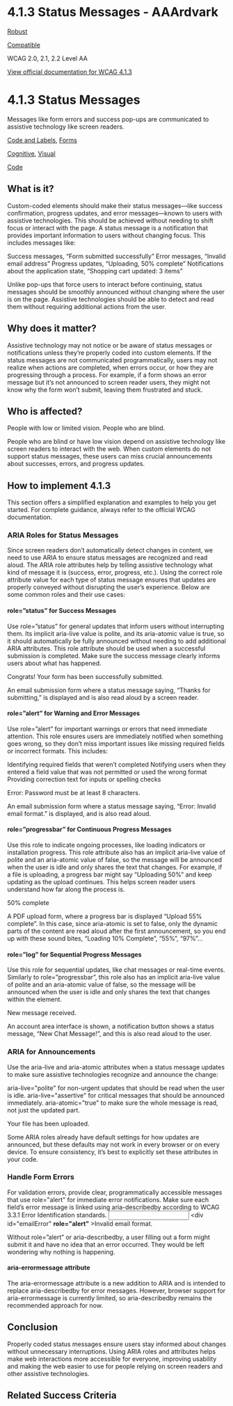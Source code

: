 # 4.1.3 Status Messages - AAArdvark

[Robust](https://aaardvarkaccessibility.com/wcag-principle/robust/)

[Compatible](https://aaardvarkaccessibility.com/wcag-guideline/compatible/)

WCAG 2.0, 2.1, 2.2
Level AA

[View official documentation for WCAG 4.1.3](https://www.w3.org/WAI/WCAG22/Understanding/status-messages.html)

# 4.1.3 Status Messages

Messages like form errors and success pop-ups are communicated to assistive technology like screen readers.

[Code and Labels](https://aaardvarkaccessibility.com/wcag-theme/code-and-labels/), [Forms](https://aaardvarkaccessibility.com/wcag-theme/forms/) 

 

[Cognitive](https://aaardvarkaccessibility.com/wcag-disability/cognitive/), [Visual](https://aaardvarkaccessibility.com/wcag-disability/visual/) 

 

[Code](https://aaardvarkaccessibility.com/wcag-responsibility/code/) 

## What is it?

Custom-coded elements should make their status messages—like success confirmation, progress updates, and error messages—known to users with assistive technologies. This should be achieved without needing to shift focus or interact with the page.
A status message is a notification that provides important information to users without changing focus. This includes messages like:

Success messages, “Form submitted successfully”
Error messages, “Invalid email address”
Progress updates, “Uploading, 50% complete”
Notifications about the application state, “Shopping cart updated: 3 items”

Unlike pop-ups that force users to interact before continuing, status messages should be smoothly announced without changing where the user is on the page. Assistive technologies should be able to detect and read them without requiring additional actions from the user.

## Why does it matter?

Assistive technology may not notice or be aware of status messages or notifications unless they’re properly coded into custom elements. If the status messages are not communicated programmatically, users may not realize when actions are completed, when errors occur, or how they are progressing through a process.
For example, if a form shows an error message but it’s not announced to screen reader users, they might not know why the form won’t submit, leaving them frustrated and stuck.

## Who is affected?

People with low or limited vision. People who are blind.

People who are blind or have low vision depend on assistive technology like screen readers to interact with the web. When custom elements do not support status messages, these users can miss crucial announcements about successes, errors, and progress updates.

## How to implement 4.1.3

This section offers a simplified explanation and examples to help you get started. For complete guidance, always refer to the official WCAG documentation.

### ARIA Roles for Status Messages

Since screen readers don’t automatically detect changes in content, we need to use ARIA to ensure status messages are recognized and read aloud. The ARIA role attributes help by telling assistive technology what kind of message it is (success, error, progress, etc.). Using the correct role attribute value for each type of status message ensures that updates are properly conveyed without disrupting the user’s experience.
Below are some common roles and their use cases:
#### role=”status” for Success Messages

Use role=”status” for general updates that inform users without interrupting them. Its implicit aria-live value is polite, and its aria-atomic value is true, so it should automatically be fully announced without needing to add additional ARIA attributes.
This role attribute should be used when a successful submission is completed. Make sure the success message clearly informs users about what has happened.
<div role="status">Congrats! Your form has been successfully submitted.</div>

An email submission form where a status message saying, “Thanks for submitting,” is displayed and is also read aloud by a screen reader.
#### role=”alert” for Warning and Error Messages

Use role=”alert” for important warnings or errors that need immediate attention. This role ensures users are immediately notified when something goes wrong, so they don’t miss important issues like missing required fields or incorrect formats. This includes:

Identifying required fields that weren’t completed
Notifying users when they entered a field value that was not permitted or used the wrong format
Providing correction text for inputs or spelling checks

<div role="alert">Error: Password must be at least 8 characters.</div>

An email submission form where a status message saying, “Error: Invalid email format.” is displayed, and is also read aloud.
#### role=”progressbar” for Continuous Progress Messages

Use this role to indicate ongoing processes, like loading indicators or installation progress. This role attribute also has an implicit aria-live value of polite and an aria-atomic value of false, so the message will be announced when the user is idle and only shares the text that changes.
For example, if a file is uploading, a progress bar might say “Uploading 50%” and keep updating as the upload continues. This helps screen reader users understand how far along the process is.
<div role="progressbar" aria-valuenow="50" aria-valuemin="0" aria-valuemax="100">50% complete</div>

A PDF upload form, where a progress bar is displayed “Upload 55% complete”. In this case, since aria-atomic is set to false, only the dynamic parts of the content are read aloud after the first announcement, so you end up with these sound bites, “Loading 10% Complete”, “55%”, “97%”...
#### role=”log” for Sequential Progress Messages

Use this role for sequential updates, like chat messages or real-time events. Similarly to role=”progressbar”, this role also has an implicit aria-live value of polite and an aria-atomic value of false, so the message will be announced when the user is idle and only shares the text that changes within the element.
<div role="log" aria-live="polite">New message received.</div>

An account area interface is shown, a notification button shows a status message, “New Chat Message!”, and this is also read aloud to the user.
### ARIA for Announcements

Use the aria-live and aria-atomic attributes when a status message updates to make sure assistive technologies recognize and announce the change:

 aria-live="polite" for non-urgent updates that should be read when the user is idle.
 aria-live="assertive" for critical messages that should be announced immediately.
 aria-atomic="true" to make sure the whole message is read, not just the updated part.

<div aria-live="polite" aria-atomic="true">Your file has been uploaded.</div>

Some ARIA roles already have default settings for how updates are announced, but these defaults may not work in every browser or on every device. To ensure consistency, it’s best to explicitly set these attributes in your code.
### Handle Form Errors

For validation errors, provide clear, programmatically accessible messages that use role="alert" for immediate error notifications. Make sure each field’s error message is linked using aria-describedby according to WCAG 3.3.1 Error Identification standards.
<input type="email" id="email" aria-describedby="emailError">
    <div id="emailError" <strong> role="alert" </strong> >Invalid email format.</div>

Without role=”alert” or aria-describedby, a user filling out a form might submit it and have no idea that an error occurred. They would be left wondering why nothing is happening.
#### aria-errormessage attribute

The aria-errormessage attribute is a new addition to ARIA and is intended to replace aria-describedby for error messages. However, browser support for aria-errormessage is currently limited, so aria-describedby remains the recommended approach for now.

## Conclusion

Properly coded status messages ensure users stay informed about changes without unnecessary interruptions. Using ARIA roles and attributes helps make web interactions more accessible for everyone, improving usability and making the web easier to use for people relying on screen readers and other assistive technologies.

## Related Success Criteria

